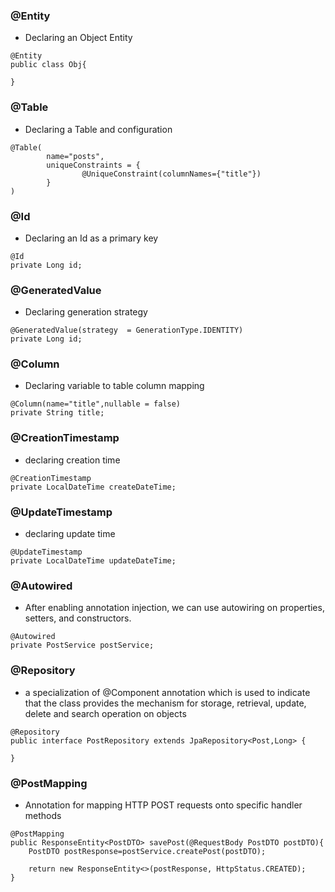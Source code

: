 ### @Entity
* Declaring an Object Entity
``` 
@Entity
public class Obj{

}
```
### @Table
* Declaring a Table and configuration
``` 
@Table(
        name="posts",
        uniqueConstraints = {
                @UniqueConstraint(columnNames={"title"})
        }
)
```
### @Id
* Declaring an Id as a primary key
``` 
@Id
private Long id;
```
### @GeneratedValue
* Declaring generation strategy
``` 
@GeneratedValue(strategy  = GenerationType.IDENTITY)
private Long id;
```
### @Column
* Declaring variable to table column mapping
``` 
@Column(name="title",nullable = false)
private String title;
```
### @CreationTimestamp
* declaring creation time
``` 
@CreationTimestamp
private LocalDateTime createDateTime;
```
### @UpdateTimestamp
* declaring update time
``` 
@UpdateTimestamp
private LocalDateTime updateDateTime;
```
### @Autowired 
* After enabling annotation injection, we can use autowiring on properties, setters, and constructors.
``` 
@Autowired
private PostService postService;
```
### @Repository
* a specialization of @Component annotation which is used to indicate that the class provides the mechanism for storage, retrieval, update, delete and search operation on objects 
``` 
@Repository
public interface PostRepository extends JpaRepository<Post,Long> {

}
```
### @PostMapping
* Annotation for mapping HTTP POST requests onto specific handler methods
``` 
@PostMapping
public ResponseEntity<PostDTO> savePost(@RequestBody PostDTO postDTO){
    PostDTO postResponse=postService.createPost(postDTO);

    return new ResponseEntity<>(postResponse, HttpStatus.CREATED);
}
```